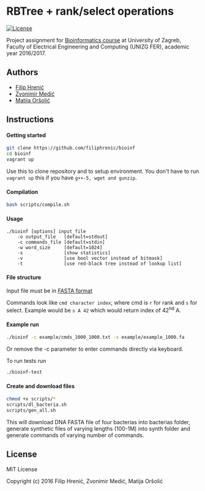 # RBTree + rank/select operations

[![License](https://img.shields.io/packagist/l/doctrine/orm.svg)](https://img.shields.io/packagist/l/doctrine/orm.svg)

Project assignment for [Bioinformatics course](http://www.fer.unizg.hr/predmet/bio) at University of Zagreb, Faculty of Electrical Engineering and Computing (UNIZG FER), academic year 2016/2017.

## Authors
- [Filip Hrenić](https://github.com/filiphrenic)
- [Zvonimir Medić](https://github.com/admiralbulldog)
- [Matija Oršolić](https://github.com/mators)

## Instructions

#### Getting started
```bash
git clone https://github.com/filiphrenic/bioinf
cd bioinf
vagrant up
```
Use this to clone repository and to setup environment. You don't have to run ```vagrant up``` this if you have ```g++-5, wget and gunzip```.

#### Compilation
```bash
bash scripts/compile.sh
```
#### Usage
```
./bioinf [options] input_file
	-o output_file   [default=stdout]
	-c commands_file [default=stdin]
	-w word_size     [default=1024]
	-s               [show statistics]
	-v               [use bool vector instead of bitmask]
	-t               [use red-black tree instead of lookup list]
```
#### File structure
Input file must be in [FASTA format](https://en.wikipedia.org/wiki/FASTA_format)

Commands look like ```cmd character index```; where cmd is ```r``` for rank and ```s``` for select. Example would be ```s A 42``` which would return index of 42<sup>nd</sup> A.

#### Example run
```bash
./bioinf -c example/cmds_1000_1000.txt -s example/example_1000.fa
```
Or remove the -c parameter to enter commands directly via keyboard.

To run tests run
```bash
./bioinf-test
```

#### Create and download files
```bash
chmod +x scripts/*
scripts/dl_bacteria.sh
scripts/gen_all.sh
```
This will download DNA FASTA file of four bacterias into bacterias folder, generate synthetic files of varying lengths (100-1M) into synth folder and generate commands of varying number of commands.

License
---------
MIT License

Copyright (c) 2016 Filip Hrenić, Zvonimir Medić, Matija Oršolić
